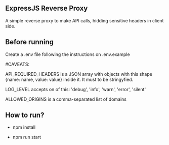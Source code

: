 ## ExpressJS Reverse Proxy

A simple reverse proxy to make API calls, hidding sensitive headers in client side.

## Before running

Create a .env file following the instructions on .env.example

#CAVEATS:

API_REQUIRED_HEADERS is a JSON array with objects with this shape {name: name, value: value} inside it.
It must to be stringyfied.

LOG_LEVEL accepts on of this: 'debug', 'info', 'warn', 'error', 'silent'

ALLOWED_ORIGINS is a comma-separated list of domains 
## How to run?

- npm install

- npm run start
